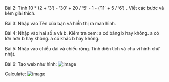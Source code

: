 Bài 2: Tính 10 * (2 + ‘3’) - ‘30’ +  20 / ‘5’ - 1 - (‘11’ + 5 / ‘6’) . Viết các bước và kèm giải thích.

Bài 3: Nhập vào Tên của bạn và hiển thị ra màn hình.

Bài 4: Nhập vào hai số a và b. Kiểm tra xem:
a có bằng b hay không.
a có lớn hơn b hay không.
a có khác b hay không.

Bài 5: Nhập vào chiều dài và chiều rộng. Tính diện tích và chu vi hình chữ nhật.

Bài 6: Tạo web như hình:
![image](https://github.com/user-attachments/assets/0fe691bf-04ce-4708-85ca-a778525147c2)

Calculate: 
![image](https://github.com/user-attachments/assets/5579a54e-b01e-4875-8ceb-c9f2fb199e79)

